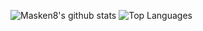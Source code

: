 ![Masken8's github stats](
https://github-readme-stats.vercel.app/api?username=Masken8&count_private=true&show_icons=true&theme=merko&custom_title=My%20stats&hide_border=true&hide_title=true
)
![Top Languages](
https://github-readme-stats.vercel.app/api/top-langs/?username=Masken8&layout=compact&theme=merko&custom_title=My%20most%20used%20languages&hide_border=true
)
